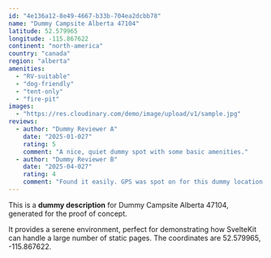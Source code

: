 ```yaml
---
id: "4e136a12-8e49-4667-b33b-704ea2dcbb78"
name: "Dummy Campsite Alberta 47104"
latitude: 52.579965
longitude: -115.867622
continent: "north-america"
country: "canada"
region: "alberta"
amenities:
  - "RV-suitable"
  - "dog-friendly"
  - "tent-only"
  - "fire-pit"
images:
  - "https://res.cloudinary.com/demo/image/upload/v1/sample.jpg"
reviews:
  - author: "Dummy Reviewer A"
    date: "2025-01-027"
    rating: 5
    comment: "A nice, quiet dummy spot with some basic amenities."
  - author: "Dummy Reviewer B"
    date: "2025-04-027"
    rating: 4
    comment: "Found it easily. GPS was spot on for this dummy location."
---
```


This is a **dummy description** for Dummy Campsite Alberta 47104, generated for the proof of concept.

It provides a serene environment, perfect for demonstrating how SvelteKit can handle a large number of static pages. The coordinates are 52.579965, -115.867622.
